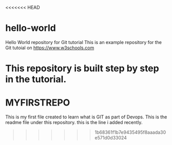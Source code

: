<<<<<<< HEAD
# hello-world
Hello World repository for Git tutorial
This is an example repository for the Git tutoial on https://www.w3schools.com

This repository is built step by step in the tutorial.
=======
# MYFIRSTREPO
This is my first file created to learn what is GIT as part of Devops.
This is the readme file under this repository. 
this is the line i added recently. 
>>>>>>> 1b68361f1b7e9435495f8aaada30e571d0d33024
